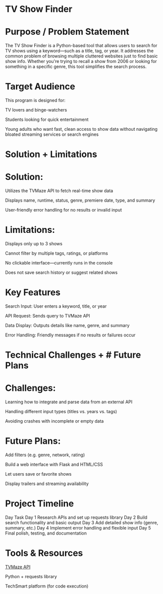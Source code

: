 # TV Show Finder

# Purpose / Problem Statement
The TV Show Finder is a Python-based tool that allows users to search for TV shows using a keyword—such as a title, tag, or year. It addresses the common problem of browsing multiple cluttered websites just to find basic show info. Whether you're trying to recall a show from 2006 or looking for something in a specific genre, this tool simplifies the search process.

# Target Audience
This program is designed for:

TV lovers and binge-watchers

Students looking for quick entertainment

Young adults who want fast, clean access to show data without navigating bloated streaming services or search engines

# Solution + Limitations

# Solution:

Utilizes the TVMaze API to fetch real-time show data

Displays name, runtime, status, genre, premiere date, type, and summary

User-friendly error handling for no results or invalid input

# Limitations:

Displays only up to 3 shows

Cannot filter by multiple tags, ratings, or platforms

No clickable interface—currently runs in the console

Does not save search history or suggest related shows

# Key Features
Search Input: User enters a keyword, title, or year

API Request: Sends query to TVMaze API

Data Display: Outputs details like name, genre, and summary

Error Handling: Friendly messages if no results or failures occur

# Technical Challenges + # Future Plans

# Challenges:

Learning how to integrate and parse data from an external API

Handling different input types (titles vs. years vs. tags)

Avoiding crashes with incomplete or empty data

# Future Plans:

Add filters (e.g. genre, network, rating)

Build a web interface with Flask and HTML/CSS

Let users save or favorite shows

Display trailers and streaming availability

# Project Timeline
Day	Task
Day 1	Research APIs and set up requests library
Day 2	Build search functionality and basic output
Day 3	Add detailed show info (genre, summary, etc.)
Day 4	Implement error handling and flexible input
Day 5	Final polish, testing, and documentation

# Tools & Resources
[TVMaze API](https://support.techsmart.codes/hc/en-us/articles/1500004956221-5-4-Web-APIs-Teacher-Guide#h_01J04HQ4F267D1VRB7BFJBGG5Z)

Python + requests library

TechSmart platform (for code execution)


